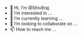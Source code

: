 - 👋 Hi, I’m @Shiv8raj
- 👀 I’m interested in ...
- 🌱 I’m currently learning ...
- 💞️ I’m looking to collaborate on ...
- 📫 How to reach me ...

<!---
Shiv8raj/Shiv8raj is a ✨ special ✨ repository because its `README.md` (this file) appears on your GitHub profile.
You can click the Preview link to take a look at your changes.
--->
